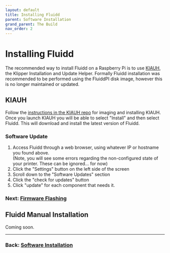 ```yaml
---
layout: default
title: Installing Fluidd
parent: Software Installation
grand_parent: The Build
nav_order: 2
---
```


# Installing Fluidd

The recommended way to install Fluidd on a Raspberry Pi is to use [KIAUH](#kiauh), the Klipper Installation and Update Helper. Formally Fluidd installation was recommended to be performed using the FluiddPI disk image, however this is no longer maintained or updated.

## KIAUH

Follow the [instructions in the KIAUH repo](https://github.com/th33xitus/kiauh) for imaging and installing KIAUH.
Once you launch KIAUH you will be able to select "Install" and then select Fluidd. This will download and install the
latest version of Fluidd.

### Software Update

1. Access Fluidd through a web browser, using whatever IP or hostname you found above.\
   (Note, you will see some errors regarding the non-configured state of your printer.  These can be ignored… for now)
2. Click the "Settings" button on the left side of the screen
3. Scroll down to the  "Software Updates" section
4. Click the "check for updates" button
5. Click "update" for each component that needs it.

### Next: [Firmware Flashing](./index.md#firmware-flashing)

## Fluidd Manual Installation

Coming soon.

***

### Back: [Software Installation](./index.md)
